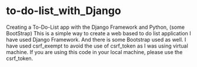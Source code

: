 # to-do-list_with_Django
Creating a To-Do-List app with the Django Framework and Python, (some BootStrap)
This is a simple way to create a web based to do list application
I have used Django Framework. And there is some Bootstrap used as well.
I have used csrf_exempt to avoid the use of csrf_token as I was using virtual machine.
If you are using this code in your local machine, please use the csrf_token.

